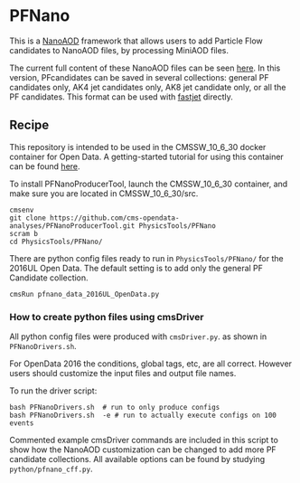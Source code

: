 # PFNano

This is a [NanoAOD](https://twiki.cern.ch/twiki/bin/view/CMSPublic/WorkBookNanoAOD) framework that allows users to add Particle Flow candidates to NanoAOD files, by processing MiniAOD files. 

The current full content of these NanoAOD files can be seen [here](https://htmlpreview.github.io/?https://github.com/josephmoop/PFNano/blob/c6ea74b6f5ac6646c5ab86dac0b1a6e0fb4edeae/test/nanoAOD_2016MC.html).
In this version, PFcandidates can be saved in several collections: general PF candidates only, AK4 jet candidates only, AK8 jet candidate only, or all the PF candidates. 
This format can be used with [fastjet](http://fastjet.fr) directly.

## Recipe

This repository is intended to be used in the CMSSW_10_6_30 docker container for Open Data.
A getting-started tutorial for using this container can be found [here](opendata.cern.ch/docs/cms-guide-docker).

To install PFNanoProducerTool, launch the CMSSW_10_6_30 container, and make sure you are located in CMSSW_10_6_30/src. 

```
cmsenv
git clone https://github.com/cms-opendata-analyses/PFNanoProducerTool.git PhysicsTools/PFNano
scram b
cd PhysicsTools/PFNano/
```

There are python config files ready to run in `PhysicsTools/PFNano/` for the 2016UL Open Data. The default setting is to add only the general PF Candidate collection.

```
cmsRun pfnano_data_2016UL_OpenData.py
```

### How to create python files using cmsDriver

All python config files were produced with `cmsDriver.py`. as shown in `PFNanoDrivers.sh`.

For OpenData 2016 the conditions, global tags, etc, are all correct. However users should customize the input files and output file names. 

To run the driver script:
```
bash PFNanoDrivers.sh  # run to only produce configs
bash PFNanoDrivers.sh  -e # run to actually execute configs on 100 events
```

Commented example cmsDriver commands are included in this script to show how the NanoAOD customization can be changed to add more PF candidate collections.
All available options can be found by studying `python/pfnano_cff.py`. 



